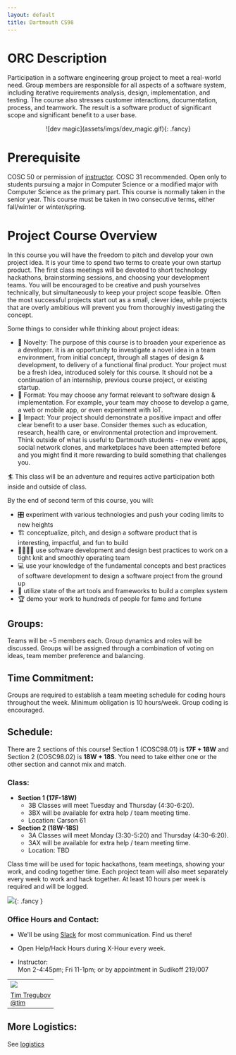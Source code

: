 ```yaml
---
layout: default
title: Dartmouth CS98
---
```



# ORC Description
Participation in a software engineering group project to meet a real-world need. Group members are responsible for all aspects of a software system, including iterative requirements analysis, design, implementation, and testing. The course also stresses customer interactions, documentation, process, and teamwork. The result is a software product of significant scope and significant benefit to a user base.

<div markdown="1" style="text-align:center">
![dev magic](assets/imgs/dev_magic.gif){: .fancy}
</div>


# Prerequisite

COSC 50 or permission of [instructor](mailto:tim@cs.dartmouth.edu). COSC 31 recommended. Open only to students pursuing a major in Computer Science or a modified major with Computer Science as the primary part. This course is normally taken in the senior year. This course must be taken in two consecutive terms, either fall/winter or winter/spring.

# Project Course Overview

In this course you will have the freedom to pitch and develop your own project idea. It is your time to spend two terms to create your own startup product. The first class meetings will be devoted to short technology hackathons, brainstorming sessions, and choosing your development teams. You will be encouraged to be creative and push yourselves technically, but simultaneously to keep your project scope feasible. Often the most successful projects start out as a small, clever idea, while projects that are overly ambitious will prevent you from thoroughly investigating the concept.

Some things to consider while thinking about project ideas:

* 🚀 Novelty: The purpose of this course is to broaden your experience as a developer. It is an opportunity to investigate a novel idea in a team environment, from initial concept, through all stages of design & development, to delivery of a functional final product. Your project must be a fresh idea, introduced solely for this course. It should not be a continuation of an internship, previous course project, or existing startup.
* 📱 Format: You may choose any format relevant to software design & implementation. For example, your team may choose to develop a game, a web or mobile app, or even experiment with IoT.
* 🔨 Impact: Your project should demonstrate a positive impact and offer clear benefit to a user base. Consider themes such as education, research, health care, or environmental protection and improvement. Think outside of what is useful to Dartmouth students - new event apps, social network clones, and marketplaces have been attempted before and you might find it more rewarding to build something that challenges you.


🏄 This class will be an adventure and requires active participation both inside and outside of class.

By the end of second term of this course, you will:

  - 🎛️ experiment with various technologies and push your coding limits to new heights
  - 🏗️ conceptualize, pitch, and design a software product that is interesting, impactful, and fun to build
  - 👩‍👩‍👧‍👦 use software development and design best practices to work on a tight knit and smoothly operating team
  - 💻 use your knowledge of the fundamental concepts and best practices of software development to design a software project from the ground up
  - 🔨 utilize state of the art tools and frameworks to build a complex system
  - 🏆 demo your work to hundreds of people for fame and fortune

## Groups:

Teams will be ~5 members each. Group dynamics and roles will be discussed. Groups will be assigned through a combination of voting on ideas, team member preference and balancing.

## Time Commitment:

Groups are required to establish a team meeting schedule for coding hours throughout the week. Minimum obligation is 10 hours/week. Group coding is encouraged.

## Schedule:

There are 2 sections of this course!  Section 1 (COSC98.01) is **17F + 18W** and Section 2 (COSC98.02) is **18W + 18S**.  You need to take either one or the other section and cannot mix and match.

### Class:

  - **Section 1 (17F-18W)**
    - 3B Classes will meet Tuesday and Thursday (4:30-6:20).
    - 3BX will be available for extra help / team meeting time.
    - Location: Carson 61
  - **Section 2 (18W-18S)**
    - 3A Classes will meet Monday (3:30-5:20) and Thursday (4:30-6:20).
    - 3AX will be available for extra help / team meeting time.
    - Location: TBD

Class time will be used for topic hackathons, team meetings, showing your work, and coding together time.  Each project team will also meet separately every week to work and hack together.  At least 10 hours per week is required and will be logged.

![](assets/imgs/carson61.jpg){: .fancy }

### Office Hours and Contact:

  - We'll be using [Slack](https://cs98-dartmouth.slack.com) for most communication. Find us there!

  - Open Help/Hack Hours during X-Hour every week. <br>

  - Instructor:<br>
    Mon 2-4:45pm; Fri 11-1pm; or by appointment in Sudikoff 219/007

<table>
  <tr>
    <td>
      <img class="profile fancy" src="assets/imgs/tt_profile.jpg" />
    </td>
  </tr>
  <tr>
    <td>
      <a href="mailto:tim@cs.dartmouth.edu">Tim Tregubov</a><br>
      <a href="https://cs98-dartmouth.slack.com/messages/@tim/">@tim</a>
    </td>
  </tr>
</table>


## More Logistics:

See [logistics](/logistics)
